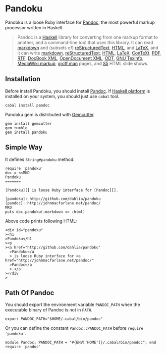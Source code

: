 Pandoku
=======

Pandoku is a loose Ruby interface for [Pandoc][], the most powerful markup
processor written in Haskell.

> Pandoc is a [Haskell][] library for converting from one markup format to
> another, and a command-line tool that uses this library. It can read
> [markdown][] and (subsets of) [reStructuredText][rst], [HTML][],
> and [LaTeX][], and it can write [markdown][], [reStructuredText][rst],
> [HTML][], [LaTeX][], [ConTeXt][], [PDF][], [RTF][], [DocBook XML][docbook],
> [OpenDocument XML][opendocument], [ODT][], [GNU Texinfo][texinfo],
> [MediaWiki markup][mediawiki], [groff man][man] pages,
> and [S5][] HTML slide shows.

[pandoc]: http://johnmacfarlane.net/pandoc/
[haskell]: http://www.haskell.org/
[markdown]: http://daringfireball.net/projects/markdown/
[rst]: http://docutils.sourceforge.net/docs/ref/rst/introduction.html
[html]: http://www.w3.org/TR/html40/
[latex]: http://www.latex-project.org/
[context]: http://www.pragma-ade.nl/
[pdf]: http://en.wikipedia.org/wiki/Portable_Document_Format
[rtf]: http://en.wikipedia.org/wiki/Rich_Text_Format
[docbook]: http://www.docbook.org/
[opendocument]: http://opendocument.xml.org/
[odt]: http://en.wikipedia.org/wiki/OpenDocument
[texinfo]: http://www.gnu.org/software/texinfo/
[mediawiki]: http://www.mediawiki.org/wiki/Help:Formatting
[man]: http://developer.apple.com/DOCUMENTATION/Darwin/Reference/ManPages/man7/groff_man.7.html
[s5]: http://meyerweb.com/eric/tools/s5/


Installation
------------

Before install Pandoku, you should install [Pandoc][]. If [Haskell platform][]
is installed on your system, you should just use `cabal` tool.

    cabal install pandoc

Pandoku gem is distributed with [Gemcutter][].

    gem install gemcutter
    gem tumble
    gem install pandoku

[gemcutter]: http://gemcutter.org/
[haskell platform]: http://hackage.haskell.org/platform/


Simple Way
----------

It defines `String#pandoku` method.

    require 'pandoku'
    doc = <<MKD
    Pandoku
    =======

    [Pandoku][] is loose Ruby interface for [Pandoc][].

    [pandoku]: http://github.com/dahlia/pandoku
    [pandoc]: http://johnmacfarlane.net/pandoc/
    MKD
    puts doc.pandoku(:markdown => :html)

Above code prints following HTML:

    <div id="pandoku"
    ><h1
    >Pandoku</h1
    ><p
    ><a href="http://github.com/dahlia/pandoku"
      >Pandoku</a
      > is loose Ruby interface for <a href="http://johnmacfarlane.net/pandoc/"
      >Pandoc</a
      >.</p
    ></div
    >


Path Of Pandoc
--------------

You should export the environment variable `PANDOC_PATH` when the executable
binary of Pandoc is not in `PATH`.

    export PANDOC_PATH="$HOME/.cabal/bin/pandoc"

Or you can define the constant `Pandoc::PANDOC_PATH` before `require 'pandoku'`.

    module Pandoc; PANDOC_PATH = "#{ENV['HOME']}/.cabal/bin/pandoc"; end
    require 'pandoc'

